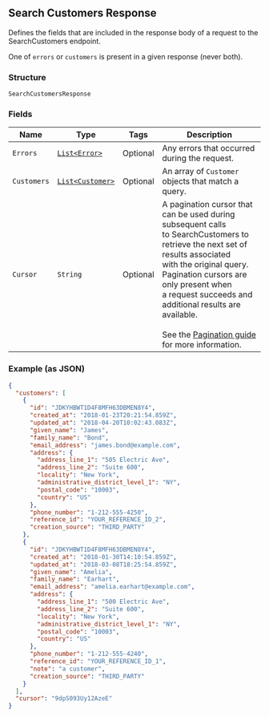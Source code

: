 ## Search Customers Response

Defines the fields that are included in the response body of
a request to the SearchCustomers endpoint.

One of `errors` or `customers` is present in a given response (never both).

### Structure

`SearchCustomersResponse`

### Fields

| Name | Type | Tags | Description |
|  --- | --- | --- | --- |
| `Errors` | [`List<Error>`](/doc/models/error.md) | Optional | Any errors that occurred during the request. |
| `Customers` | [`List<Customer>`](/doc/models/customer.md) | Optional | An array of `Customer` objects that match a query. |
| `Cursor` | `String` | Optional | A pagination cursor that can be used during subsequent calls<br>to SearchCustomers to retrieve the next set of results associated<br>with the original query. Pagination cursors are only present when<br>a request succeeds and additional results are available.<br><br>See the [Pagination guide](https://developer.squareup.com/docs/working-with-apis/pagination) for more information. |

### Example (as JSON)

```json
{
  "customers": [
    {
      "id": "JDKYHBWT1D4F8MFH63DBMEN8Y4",
      "created_at": "2018-01-23T20:21:54.859Z",
      "updated_at": "2018-04-20T10:02:43.083Z",
      "given_name": "James",
      "family_name": "Bond",
      "email_address": "james.bond@example.com",
      "address": {
        "address_line_1": "505 Electric Ave",
        "address_line_2": "Suite 600",
        "locality": "New York",
        "administrative_district_level_1": "NY",
        "postal_code": "10003",
        "country": "US"
      },
      "phone_number": "1-212-555-4250",
      "reference_id": "YOUR_REFERENCE_ID_2",
      "creation_source": "THIRD_PARTY"
    },
    {
      "id": "JDKYHBWT1D4F8MFH63DBMEN8Y4",
      "created_at": "2018-01-30T14:10:54.859Z",
      "updated_at": "2018-03-08T18:25:54.859Z",
      "given_name": "Amelia",
      "family_name": "Earhart",
      "email_address": "amelia.earhart@example.com",
      "address": {
        "address_line_1": "500 Electric Ave",
        "address_line_2": "Suite 600",
        "locality": "New York",
        "administrative_district_level_1": "NY",
        "postal_code": "10003",
        "country": "US"
      },
      "phone_number": "1-212-555-4240",
      "reference_id": "YOUR_REFERENCE_ID_1",
      "note": "a customer",
      "creation_source": "THIRD_PARTY"
    }
  ],
  "cursor": "9dpS093Uy12AzeE"
}
```


